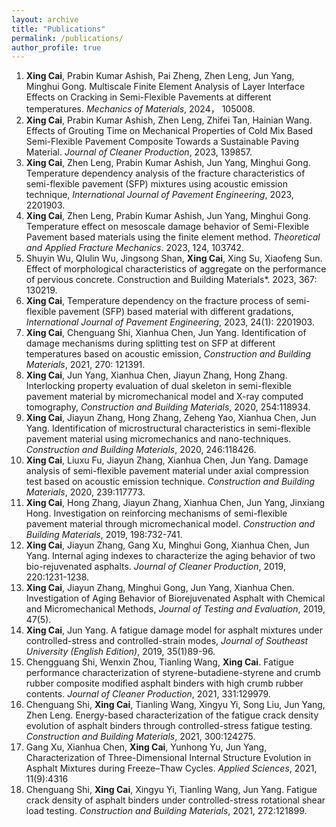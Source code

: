 ```yaml
---
layout: archive
title: "Publications"
permalink: /publications/
author_profile: true
---
```


1. **Xing Cai**, Prabin Kumar Ashish, Pai Zheng, Zhen Leng, Jun Yang, Minghui Gong. Multiscale Finite Element Analysis of Layer Interface Effects on Cracking in Semi-Flexible Pavements at different temperatures. *Mechanics of Materials*, 2024， 105008.
2. **Xing Cai**, Prabin Kumar Ashish, Zhen Leng, Zhifei Tan, Hainian Wang. Effects of Grouting Time on Mechanical Properties of Cold Mix Based Semi-Flexible Pavement Composite Towards a Sustainable Paving Material. *Journal of Cleaner Production*, 2023, 139857.
3. **Xing Cai**, Zhen Leng, Prabin Kumar Ashish, Jun Yang, Minghui Gong. Temperature dependency analysis of the fracture characteristics of semi-flexible pavement (SFP) mixtures using acoustic emission technique, *International Journal of Pavement Engineering*, 2023, 2201903.
4. **Xing Cai**, Zhen Leng, Prabin Kumar Ashish, Jun Yang, Minghui Gong. Temperature effect on mesoscale damage behavior of Semi-Flexible Pavement based materials using the finite element method. *Theoretical and Applied Fracture Mechanics*. 2023, 124, 103742. 
5. Shuyin Wu, QIulin Wu, Jingsong Shan, **Xing Cai**, Xing Su, Xiaofeng Sun. Effect of morphological characteristics of aggregate on the performance of pervious concrete. Construction and Building Materials*. 2023, 367: 130219.
6. **Xing Cai**, Temperature dependency on the fracture process of semi-flexible pavement (SFP) based material with different gradations, *International Journal of Pavement Engineering*, 2023, 24(1): 2201903.
7. **Xing Cai**, Chenguang Shi, Xianhua Chen, Jun Yang. Identification of damage mechanisms during splitting test on SFP at different temperatures based on acoustic emission, *Construction and Building Materials*, 2021, 270: 121391.
8. **Xing Cai**, Jun Yang, Xianhua Chen, Jiayun Zhang, Hong Zhang. Interlocking property evaluation of dual skeleton in semi-flexible pavement material by micromechanical model and X-ray computed tomography, *Construction and Building Materials*, 2020, 254:118934.
9. **Xing Cai**, Jiayun Zhang, Hong Zhang, Zeheng Yao, Xianhua Chen, Jun Yang. Identification of microstructural characteristics in semi-flexible pavement material using micromechanics and nano-techniques. *Construction and Building Materials*, 2020, 246:118426.
10. **Xing Cai**, Liuxu Fu, Jiayun Zhang, Xianhua Chen, Jun Yang. Damage analysis of semi-flexible pavement material under axial compression test based on acoustic emission technique. *Construction and Building Materials*, 2020, 239:117773.
11. **Xing Cai**, Hong Zhang, Jiayun Zhang, Xianhua Chen, Jun Yang, Jinxiang Hong. Investigation on reinforcing mechanisms of semi-flexible pavement material through micromechanical model. *Construction and Building Materials*, 2019, 198:732-741.
12. **Xing Cai**, Jiayun Zhang, Gang Xu, Minghui Gong, Xianhua Chen, Jun Yang. Internal aging indexes to characterize the aging behavior of two bio-rejuvenated asphalts. *Journal of Cleaner Production*, 2019, 220:1231-1238.
13. **Xing Cai**, Jiayun Zhang, Minghui Gong, Jun Yang, Xianhua Chen. Investigation of Aging Behavior of Biorejuvenated Asphalt with Chemical and Micromechanical Methods, *Journal of Testing and Evaluation*, 2019, 47(5). 
14. **Xing Cai**, Jun Yang. A fatigue damage model for asphalt mixtures under controlled-stress and controlled-strain modes, *Journal of Southeast University (English Edition)*, 2019, 35(1)89-96.
15. Chengguang Shi, Wenxin Zhou, Tianling Wang, **Xing Cai**. Fatigue performance characterization of styrene-butadiene-styrene and crumb rubber composite modified asphalt binders with high crumb rubber contents. *Journal of Cleaner Production*, 2021, 331:129979.
16. Chenguang Shi, **Xing Cai**, Tianling Wang, Xingyu Yi, Song Liu, Jun Yang, Zhen Leng. Energy-based characterization of the fatigue crack density evolution of asphalt binders through controlled-stress fatigue testing. *Construction and Building Materials*, 2021, 300:124275.
17. Gang Xu, Xianhua Chen, **Xing Cai**, Yunhong Yu, Jun Yang, Characterization of Three-Dimensional Internal Structure Evolution in Asphalt Mixtures during Freeze–Thaw Cycles. *Applied Sciences*, 2021, 11(9):4316
18. Chenguang Shi, **Xing Cai**, Xingyu Yi, Tianling Wang, Jun Yang. Fatigue crack density of asphalt binders under controlled-stress rotational shear load testing. *Construction and Building Materials*, 2021, 272:121899.


